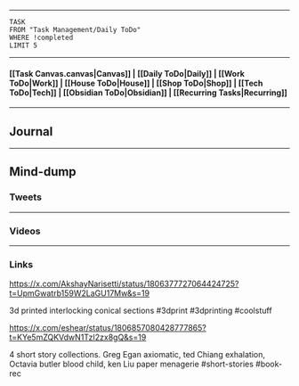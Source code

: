
---
```dataview
TASK
FROM "Task Management/Daily ToDo"
WHERE !completed
LIMIT 5
```
---

#### [[Task Canvas.canvas|Canvas]] | [[Daily ToDo|Daily]] | [[Work ToDo|Work]] |  [[House ToDo|House]] |  [[Shop ToDo|Shop]] | [[Tech ToDo|Tech]] | [[Obsidian ToDo|Obsidian]] | [[Recurring Tasks|Recurring]] 
---
## Journal

---
## Mind-dump

### Tweets

---
### Videos

---
### Links 

https://x.com/AkshayNarisetti/status/1806377727064424725?t=UpmGwatrb159W2LaGU17Mw&s=19

3d printed interlocking conical sections #3dprint #3dprinting #coolstuff 

https://x.com/eshear/status/1806857080428777865?t=KYe5mZQKVdwN1TzI2zx8gQ&s=19

4 short story collections. Greg Egan axiomatic, ted Chiang exhalation, Octavia butler blood child, ken Liu paper menagerie #short-stories #book-rec 